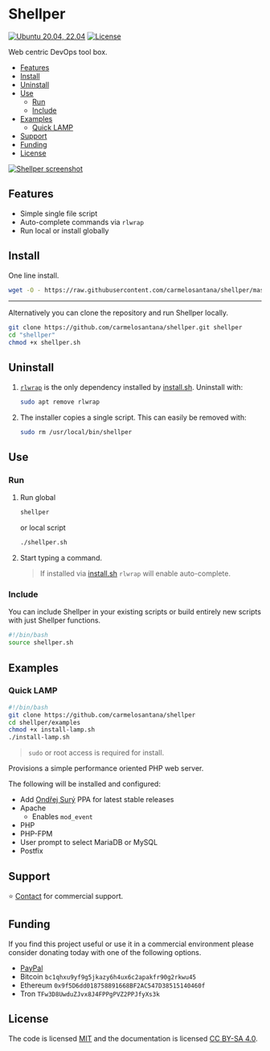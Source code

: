 # Shellper

[![Ubuntu 20.04, 22.04](https://img.shields.io/static/v1?label=Ubuntu&message=20.04+|+22.04&color=blue)](https://ubuntu.com/)
[![License](https://img.shields.io/github/license/carmelosantana/shellper)](https://github.com/carmelosantana/shellper/blob/master/LICENSE)

Web centric DevOps tool box.

- [Features](#features)
- [Install](#install)
- [Uninstall](#uninstall)
- [Use](#use)
  - [Run](#run)
  - [Include](#include)
- [Examples](#examples)
  - [Quick LAMP](#quick-lamp)
- [Support](#support)
- [Funding](#funding)
- [License](#license)

[![Shellper screenshot](https://carmelosantana.com/wp-content/uploads/2022/10/Screen-Shot-2022-10-19-at-8.26.11-AM-8.png)](https://www.youtube.com/watch?v=RiqMoP9DCSU)

## Features

- Simple single file script
- Auto-complete commands via `rlwrap`
- Run local or install globally

## Install

One line install.

```bash
wget -O - https://raw.githubusercontent.com/carmelosantana/shellper/master/install.sh | sudo bash
```

---

Alternatively you can clone the repository and run Shellper locally.

```bash
git clone https://github.com/carmelosantana/shellper.git shellper
cd "shellper"
chmod +x shellper.sh
```

## Uninstall

1. [`rlwrap`](https://github.com/hanslub42/rlwrap) is the only dependency installed by [install.sh](install.sh). Uninstall with:

    ```bash
    sudo apt remove rlwrap
    ```

2. The installer copies a single script. This can easily be removed with:

    ```bash
    sudo rm /usr/local/bin/shellper
    ```

## Use

### Run

1. Run global

    ```bash
    shellper
    ```

    or local script

    ```bash
    ./shellper.sh
    ```

2. Start typing a command.

    > If installed via [install.sh](install.sh) `rlwrap` will enable auto-complete.

### Include

You can include Shellper in your existing scripts or build entirely new scripts with just Shellper functions.

```bash
#!/bin/bash
source shellper.sh
```

## Examples

### Quick LAMP

```bash
#!/bin/bash
git clone https://github.com/carmelosantana/shellper
cd shellper/examples
chmod +x install-lamp.sh
./install-lamp.sh
```

> `sudo` or root access is required for install.

Provisions a simple performance oriented PHP web server.

The following will be installed and configured:

- Add [Ondřej Surý](https://launchpad.net/~ondrej/+archive/ubuntu/php/) PPA for latest stable releases
- Apache
  - Enables `mod_event`
- PHP
- PHP-FPM
- User prompt to select MariaDB or MySQL
- Postfix

## Support

⭐ [Contact](https://github.com/carmelosantana/) for commercial support.

## Funding

If you find this project useful or use it in a commercial environment please consider donating today with one of the following options.

- [PayPal](https://www.paypal.com/donate?hosted_button_id=5RKFT8CT6DAVE)
- Bitcoin `bc1qhxu9yf9g5jkazy6h4ux6c2apakfr90g2rkwu45`
- Ethereum `0x9f5D6dd018758891668BF2AC547D38515140460f`
- Tron `TFw3D8UwduZJvx8J4FPPgPVZ2PPJfyXs3k`

## License

The code is licensed [MIT](https://opensource.org/licenses/MIT) and the documentation is licensed [CC BY-SA 4.0](https://creativecommons.org/licenses/by-sa/4.0/).
